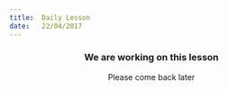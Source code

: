 ```yaml
---
title:  Daily Lesson
date:   22/04/2017
---
```


### <center>We are working on this lesson</center>
<center>Please come back later</center>